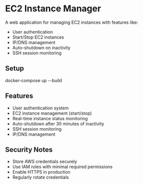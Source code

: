 # EC2 Instance Manager

A web application for managing EC2 instances with features like:
- User authentication
- Start/Stop EC2 instances
- IP/DNS management
- Auto-shutdown on inactivity
- SSH session monitoring

## Setup
docker-compose up --build


## Features

- User authentication system
- EC2 instance management (start/stop)
- Real-time instance status monitoring
- Auto-shutdown after 30 minutes of inactivity
- SSH session monitoring
- IP/DNS management

## Security Notes

- Store AWS credentials securely
- Use IAM roles with minimal required permissions
- Enable HTTPS in production
- Regularly rotate credentials 
